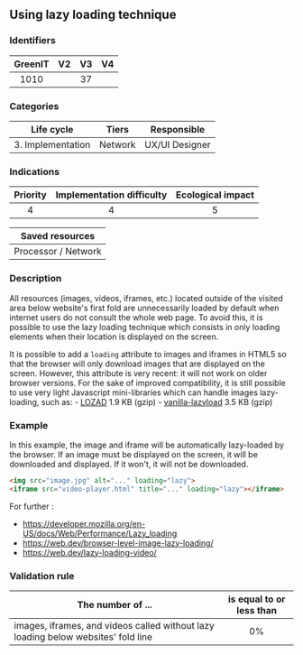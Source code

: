 ## Using lazy loading technique

### Identifiers

| GreenIT |  V2  |  V3  |  V4  |
|:-------:|:----:|:----:|:----:|
|   1010   |   |  37 |      |

### Categories

| Life cycle |  Tiers  |  Responsible  |
|:---------:|:----:|:----:|
| 3. Implementation | Network | UX/UI Designer |

### Indications

| Priority |      Implementation difficulty       |  Ecological impact    |
|:-------------------:|:-------------------------:|:---------------------:|
| 4 | 4 | 5 |

|Saved resources                                    |
|:----------------------------------------------------------:|
|  Processor / Network  |

### Description
All resources (images, videos, iframes, etc.) located outside of the visited area below website's first fold are unnecessarily loaded by default when internet users do not consult the whole web page. To avoid this, it is possible to use the lazy loading technique which consists in only loading elements when their location is displayed on the screen.

It is possible to add a `loading` attribute to images and iframes in HTML5 so that the browser will only download images that are displayed on the screen. However, this attribute is very recent: it will not work on older browser versions. For the sake of improved compatibility, it is still possible to
use very light Javascript mini-libraries which can handle images lazy-loading, such as:
     - [LOZAD](https://cdn.jsdelivr.net/npm/lozad) 1.9 KB (gzip)
     - [vanilla-lazyload](https://cdn.jsdelivr.net/npm/vanilla-lazyload/dist/lazyload.min.js) 3.5 KB (gzip)
     
### Example
In this example, the image and iframe will be automatically lazy-loaded by the browser. If an image must be displayed on
the screen, it will be downloaded and displayed. If it won't, it will not be downloaded.

```html
<img src="image.jpg" alt="..." loading="lazy">
<iframe src="video-player.html" title="..." loading="lazy"></iframe>
```

For further :
  - https://developer.mozilla.org/en-US/docs/Web/Performance/Lazy_loading
  - https://web.dev/browser-level-image-lazy-loading/
  - https://web.dev/lazy-loading-video/

### Validation rule

| The number of ...     | is equal to or less than   |  
|-------------------|:-------------------------:|
| images, iframes, and videos called without lazy loading below websites' fold line  |  0% |
